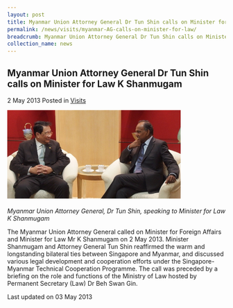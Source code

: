 ```yaml
---
layout: post
title: Myanmar Union Attorney General Dr Tun Shin calls on Minister for Law K Shanmugam
permalink: /news/visits/myanmar-AG-calls-on-minister-for-law/
breadcrumb: Myanmar Union Attorney General Dr Tun Shin calls on Minister for Law K Shanmugam
collection_name: news
---
```


<style>
.image {width: 400px;}
.image img {max-width: 100%;}
</style>

Myanmar Union Attorney General Dr Tun Shin calls on Minister for Law K Shanmugam
---

2 May 2013 Posted in [Visits](/news/visits/)

<div class="image"><img src="/images/Myanmar_AG_Dr_Tun_Shin_020513.jpg/"></div><br>
<i>Myanmar Union Attorney General, Dr Tun Shin, speaking to Minister for Law K Shanmugam</i>

The Myanmar Union Attorney General called on Minister for Foreign Affairs and Minister for Law Mr K Shanmugam on 2 May 2013. Minister Shanmugam and Attorney General Tun Shin reaffirmed the warm and longstanding bilateral ties between Singapore and Myanmar, and discussed various legal development and cooperation efforts under the Singapore-Myanmar Technical Cooperation Programme. The call was preceded by a briefing on the role and functions of the Ministry of Law hosted by Permanent Secretary (Law) Dr Beh Swan Gin.

<p class="right-side-updated">Last updated on 03 May 2013</p>
